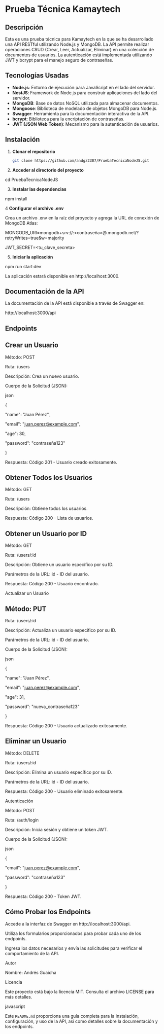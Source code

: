 # Prueba Técnica Kamaytech

## Descripción

Esta es una prueba técnica para Kamaytech en la que se ha desarrollado una API RESTful utilizando Node.js y MongoDB. La API permite realizar operaciones CRUD (Crear, Leer, Actualizar, Eliminar) en una colección de documentos de usuarios. La autenticación está implementada utilizando JWT y bcrypt para el manejo seguro de contraseñas.

## Tecnologías Usadas

- **Node.js**: Entorno de ejecución para JavaScript en el lado del servidor.
- **NestJS**: Framework de Node.js para construir aplicaciones del lado del servidor.
- **MongoDB**: Base de datos NoSQL utilizada para almacenar documentos.
- **Mongoose**: Biblioteca de modelado de objetos MongoDB para Node.js.
- **Swagger**: Herramienta para la documentación interactiva de la API.
- **bcrypt**: Biblioteca para la encriptación de contraseñas.
- **JWT (JSON Web Token)**: Mecanismo para la autenticación de usuarios.

## Instalación

1. **Clonar el repositorio**

   ```bash
   git clone https://github.com/andgz2307/PruebaTecnicaNodeJS.git
   
2. **Acceder al directorio del proyecto**

cd PruebaTecnicaNodeJS

3. **Instalar las dependencias**

npm install

4 **Configurar el archivo .env**

Crea un archivo .env en la raíz del proyecto y agrega la URL de conexión de MongoDB Atlas:

MONGODB\_URI=mongodb+srv://<usuario>:<contraseña>@<cluster>.mongodb.net/<dbname>?retryWrites=true&w=majority

JWT\_SECRET=<tu\_clave\_secreta>

5. **Iniciar la aplicación**

npm run start:dev

La aplicación estará disponible en http://localhost:3000.

## Documentación de la API

La documentación de la API está disponible a través de Swagger en:


http://localhost:3000/api

## Endpoints

## Crear un Usuario

Método: POST

Ruta: /users

Descripción: Crea un nuevo usuario.

Cuerpo de la Solicitud (JSON):

json



{

"name": "Juan Pérez",

"email": "juan.perez@example.com",

"age": 30,

"password": "contraseña123"

}

Respuesta: Código 201 - Usuario creado exitosamente.

## Obtener Todos los Usuarios

Método: GET

Ruta: /users

Descripción: Obtiene todos los usuarios.

Respuesta: Código 200 - Lista de usuarios.

## Obtener un Usuario por ID

Método: GET

Ruta: /users/:id

Descripción: Obtiene un usuario específico por su ID.

Parámetros de la URL: id - ID del usuario.

Respuesta: Código 200 - Usuario encontrado.

Actualizar un Usuario

## Método: PUT

Ruta: /users/:id

Descripción: Actualiza un usuario específico por su ID.

Parámetros de la URL: id - ID del usuario.

Cuerpo de la Solicitud (JSON):

json



{

"name": "Juan Pérez",

"email": "juan.perez@example.com",

"age": 31,

"password": "nueva\_contraseña123"

}

Respuesta: Código 200 - Usuario actualizado exitosamente.

## Eliminar un Usuario

Método: DELETE

Ruta: /users/:id

Descripción: Elimina un usuario específico por su ID.

Parámetros de la URL: id - ID del usuario.

Respuesta: Código 200 - Usuario eliminado exitosamente.

Autenticación

Método: POST

Ruta: /auth/login

Descripción: Inicia sesión y obtiene un token JWT.

Cuerpo de la Solicitud (JSON):

json


{

"email": "juan.perez@example.com",

"password": "contraseña123"

}

Respuesta: Código 200 - Token JWT.

## Cómo Probar los Endpoints

Accede a la interfaz de Swagger en http://localhost:3000/api.

Utiliza los formularios proporcionados para probar cada uno de los endpoints.

Ingresa los datos necesarios y envía las solicitudes para verificar el comportamiento de la API.

Autor

Nombre: Andrés Guaicha


Licencia

Este proyecto está bajo la licencia MIT. Consulta el archivo LICENSE para más detalles.

javascript



Este `README.md` proporciona una guía completa para la instalación, configuración, y uso de la API, así como detalles sobre la documentación y los endpoints.


